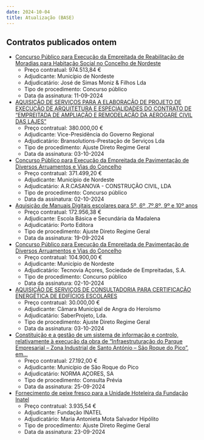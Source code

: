 ```yaml
---
date: 2024-10-04
title: Atualização (BASE)
---
```

## Contratos publicados ontem

* [Concurso Público para Execução da Empreitada de Reabilitação de Moradias para Habitação Social no Concelho de Nordeste](https://www.base.gov.pt/Base4/pt/detalhe/?type=contratos&id=10952869)
  * Preço contratual: 974.513,84 €
  * Adjudicante: Município de Nordeste
  * Adjudicatário: José de Simas Moniz & Filhos Lda
  * Tipo de procedimento: Concurso público
  * Data da assinatura: 11-09-2024
* [AQUISIÇÃO DE SERVIÇOS PARA A ELABORAÇÃO DE PROJETO DE EXECUÇÃO DE ARQUITETURA E ESPECIALIDADES DO CONTRATO DE “EMPREITADA DE 
 AMPLIAÇÃO E REMODELAÇÃO DA AEROGARE CIVIL DAS LAJES”](https://www.base.gov.pt/Base4/pt/detalhe/?type=contratos&id=10953046)
  * Preço contratual: 380.000,00 €
  * Adjudicante: Vice-Presidência do Governo Regional
  * Adjudicatário: Bransolutions-Prestação de Serviços Lda
  * Tipo de procedimento: Ajuste Direto Regime Geral
  * Data da assinatura: 03-10-2024
* [Concurso Público para Execução da Empreitada de Pavimentação de Diversos Arruamentos e Vias do Concelho](https://www.base.gov.pt/Base4/pt/detalhe/?type=contratos&id=10952827)
  * Preço contratual: 371.499,20 €
  * Adjudicante: Município de Nordeste
  * Adjudicatário: A.R.CASANOVA - CONSTRUÇÃO CIVIL, LDA
  * Tipo de procedimento: Concurso público
  * Data da assinatura: 02-10-2024
* [Aquisição de Manuais Digitais escolares para 5º, 6º ,7º,8º, 9º e 10º anos](https://www.base.gov.pt/Base4/pt/detalhe/?type=contratos&id=10953095)
  * Preço contratual: 172.956,38 €
  * Adjudicante: Escola Básica e Secundária da Madalena
  * Adjudicatário: Porto Editora
  * Tipo de procedimento: Ajuste Direto Regime Geral
  * Data da assinatura: 19-09-2024
* [Concurso Público para Execução da Empreitada de Pavimentação de Diversos Arruamentos e Vias do Concelho](https://www.base.gov.pt/Base4/pt/detalhe/?type=contratos&id=10952877)
  * Preço contratual: 104.900,00 €
  * Adjudicante: Município de Nordeste
  * Adjudicatário: Tecnovia Açores, Sociedade de Empreitadas, S.A.
  * Tipo de procedimento: Concurso público
  * Data da assinatura: 02-10-2024
* [AQUISIÇÃO DE SERVIÇOS DE CONSULTADORIA PARA CERTIFICAÇÃO ENERGÉTICA DE EDIFÍCIOS ESCOLARES](https://www.base.gov.pt/Base4/pt/detalhe/?type=contratos&id=10950860)
  * Preço contratual: 30.000,00 €
  * Adjudicante: Câmara Municipal de Angra do Heroísmo
  * Adjudicatário: SaberProjeto, Lda.
  * Tipo de procedimento: Ajuste Direto Regime Geral
  * Data da assinatura: 03-10-2024
* [Constituição e a gestão de um sistema de informação e controlo, relativamente à execução da obra de “Infraestruturação do Parque Empresarial – Zona Industrial de Santo António – São Roque do Pico”, em...](https://www.base.gov.pt/Base4/pt/detalhe/?type=contratos&id=10951776)
  * Preço contratual: 27.192,00 €
  * Adjudicante: Município de São Roque do Pico
  * Adjudicatário: NORMA AÇORES, SA
  * Tipo de procedimento: Consulta Prévia
  * Data da assinatura: 25-09-2024
* [Fornecimento de peixe fresco para a Unidade Hoteleira da Fundação Inatel](https://www.base.gov.pt/Base4/pt/detalhe/?type=contratos&id=10952311)
  * Preço contratual: 3.935,54 €
  * Adjudicante: Fundação INATEL
  * Adjudicatário: Maria Antonieta Mota Salvador Hipólito
  * Tipo de procedimento: Ajuste Direto Regime Geral
  * Data da assinatura: 23-09-2024


